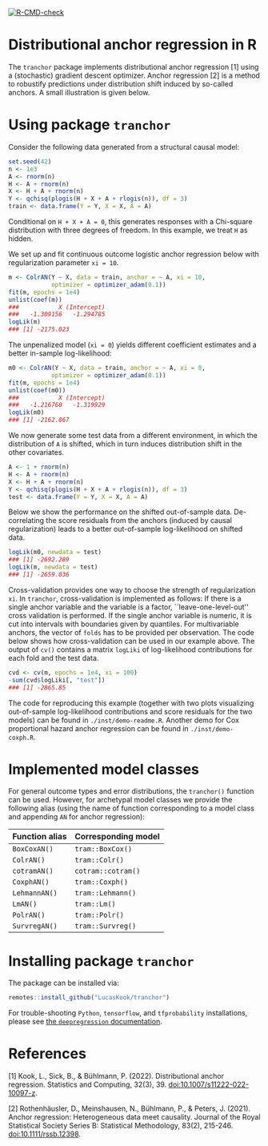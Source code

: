 <!-- badges: start -->
  [![R-CMD-check](https://github.com/LucasKook/tranchor/actions/workflows/R-CMD-check.yaml/badge.svg)](https://github.com/LucasKook/tranchor/actions/workflows/R-CMD-check.yaml)
<!-- badges: end -->

# Distributional anchor regression in R

The `tranchor` package implements distributional anchor regression [1] using a
(stochastic) gradient descent optimizer. Anchor regression [2] is a method to
robustify predictions under distribution shift induced by so-called anchors.
A small illustration is given below.

# Using package `tranchor`

Consider the following data generated from a structural causal model:

```r
set.seed(42)
n <- 1e3
A <- rnorm(n)
H <- A + rnorm(n)
X <- H + A + rnorm(n)
Y <- qchisq(plogis(H + X + A + rlogis(n)), df = 3)
train <- data.frame(Y = Y, X = X, A = A)
```

Conditional on `H + X + A = 0`, this generates responses with a Chi-square
distribution with three degrees of freedom. In this example, we treat `H` as
hidden.

We set up and fit continuous outcome logistic anchor regression below with
regularization parameter `xi = 10`.

```r
m <- ColrAN(Y ~ X, data = train, anchor = ~ A, xi = 10, 
            optimizer = optimizer_adam(0.1))
fit(m, epochs = 1e4)
unlist(coef(m))
###           X (Intercept) 
###   -1.309156   -1.294785 
logLik(m)
### [1] -2175.023
```

The unpenalized model (`xi = 0`) yields different coefficient estimates and
a better in-sample log-likelihood:
```r
m0 <- ColrAN(Y ~ X, data = train, anchor = ~ A, xi = 0, 
            optimizer = optimizer_adam(0.1))
fit(m, epochs = 1e4)
unlist(coef(m0))
###           X (Intercept) 
###   -1.216760   -1.319929 
logLik(m0)
### [1] -2162.867
```

We now generate some test data from a different environment, in which the
distribution of `A` is shifted, which in turn induces distribution shift in the
other covariates.

```r
A <- 1 + rnorm(n)
H <- A + rnorm(n)
X <- H + A + rnorm(n)
Y <- qchisq(plogis(H + X + A + rlogis(n)), df = 3)
test <- data.frame(Y = Y, X = X, A = A)
```

Below we show the performance on the shifted out-of-sample data. De-correlating
the score residuals from the anchors (induced by causal regularization) leads
to a better out-of-sample log-likelihood on shifted data.

```r
logLik(m0, newdata = test)
### [1] -2692.289
logLik(m, newdata = test)
### [1] -2659.036
```

Cross-validation provides one way to choose the strength of regularization
`xi`. In `tranchor`, cross-validation is implemented as follows: If there is
a single anchor variable and the variable is a factor, ``leave-one-level-out''
cross validation is performed. If the single anchor variable is numeric, it
is cut into intervals with boundaries given by quantiles. For multivariable
anchors, the vector of `folds` has to be provided per observation. The code
below shows how cross-validation can be used in our example above. The output
of `cv()` contains a matrix `logLiki` of log-likelihood contributions for each 
fold and the test data.

```r
cvd <- cv(m, epochs = 1e4, xi = 100)
-sum(cvd$logLiki[, "test"])
### [1] -2865.85
```

The code for reproducing this example (together with two plots visualizing
out-of-sample log-likelihood contributions and score residuals for the two
models) can be found in `./inst/demo-readme.R`. Another demo for Cox 
proportional hazard anchor regression can be found in `./inst/demo-coxph.R`.

# Implemented model classes

For general outcome types and error distributions, the `tranchor()` function
can be used. However, for archetypal model classes we provide the following
alias (using the name of function corresponding to a model class and appending
`AN` for anchor regression):

| **Function alias**  | **Corresponding model**    |
|---------------------|----------------------------|
| `BoxCoxAN()`        | `tram::BoxCox()`           | 
| `ColrAN()`          | `tram::Colr()`             |
| `cotramAN()`        | `cotram::cotram()`         |
| `CoxphAN()`         | `tram::Coxph()`            |
| `LehmannAN()`       | `tram::Lehmann()`          |
| `LmAN()`            | `tram::Lm()`               |
| `PolrAN()`          | `tram::Polr()`             |
| `SurvregAN()`       | `tram::Survreg()`          |

# Installing package `tranchor`

The package can be installed via:
```r
remotes::install_github("LucasKook/tranchor")
```

For trouble-shooting `Python`, `tensorflow`, and `tfprobability` installations,
please see [the `deepregression` documentation](https://github.com/neural-structured-additive-learning/deepregression#troubleshooting).

# References

[1] Kook, L., Sick, B., & Bühlmann, P. (2022). Distributional anchor regression. Statistics and Computing, 32(3), 39. [doi:10.1007/s11222-022-10097-z](https://doi.org/10.1007/s11222-022-10097-z).

[2] Rothenhäusler, D., Meinshausen, N., Bühlmann, P., & Peters, J. (2021). Anchor regression: Heterogeneous data meet causality. Journal of the Royal Statistical Society Series B: Statistical Methodology, 83(2), 215-246. [doi:10.1111/rssb.12398](https://doi.org/10.1111/rssb.12398).

